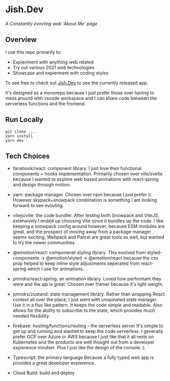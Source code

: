 # Jish.Dev

*A Constantly evovling web 'About Me' page*

## Overview

I use this repo primarily to:
 * Expieriment with anything web related
 * Try out various 2021 *web* technologies 
 * Showcase and expierment with coding styles

To see free to check out [Jish.Dev](https://www.jish.dev) to see the currently released app.

It's designed as a monorepo because I just prefer those over having to mess around with vscode workspace and I can share code between the serverless functions and the frontend. 

## Run Locally
```
git clone ...
yarn install
yarn dev
```

## Tech Choices
* facebook/react: component library.
  I just love their functional components + hooks implementation. Primarily chosen over vite/svelte because I wanted to explore web based animations with react-spring and design through motion. 

* yarn: package manager.
  Chosen over npm because I just prefer it. However skypack+snowpack combination is something I am looking forward to see evovling.

* vitejs/vite: the code bundler.
  After testing both Snowpack and ViteJS, extensively I ended up choosing Vite since it bundles up the code. I like keeping a snowpack config around however, because ESM modules are great, and the prospect of moving away from a package manager seems exciting. Webpack and Parcel are great tools as well, but wanted to try the newer communities.

* @emotion/react: componenet styling library. 
  This evolved from styled-components -> @emotion/styled -> @emotion/react because the css prop helped to keep inline style adjustments seperated from react-spring which I use for animations.

* pmndrs/react-spring: an animation library. 
  Loved how performant they were and the api is great. Chosen over framer because it's light weight. 

* pmndrs/zustand: state management library. 
  Rather than wrapping React context all over the place, I just went with unopinated state manager. Use it in a flux like pattern. It keeps the code simple and readable. Also allows for the ability to subscribe to the state, which provides much needed flexibility.

* firebase: hosting/functions/routing - the serverless server
  It's simple to get up and running and wanted to keep the code serverless. I generally prefer GCP over Azure or AWS because I just like that it all rests on Kubernetes and the products are well thought out from a developer expierence mindset. Plus I just like the design of the console :). 

* Typescript: the primary language
  Because a fully typed web app is provides a great developer expierence. 

* Cloud Build: build and deploy